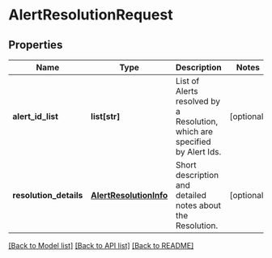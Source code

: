 # AlertResolutionRequest

## Properties
Name | Type | Description | Notes
------------ | ------------- | ------------- | -------------
**alert_id_list** | **list[str]** | List of Alerts resolved by a Resolution, which are specified by Alert Ids. | [optional] 
**resolution_details** | [**AlertResolutionInfo**](AlertResolutionInfo.md) | Short description and detailed notes about the Resolution. | [optional] 

[[Back to Model list]](../README.md#documentation-for-models) [[Back to API list]](../README.md#documentation-for-api-endpoints) [[Back to README]](../README.md)



